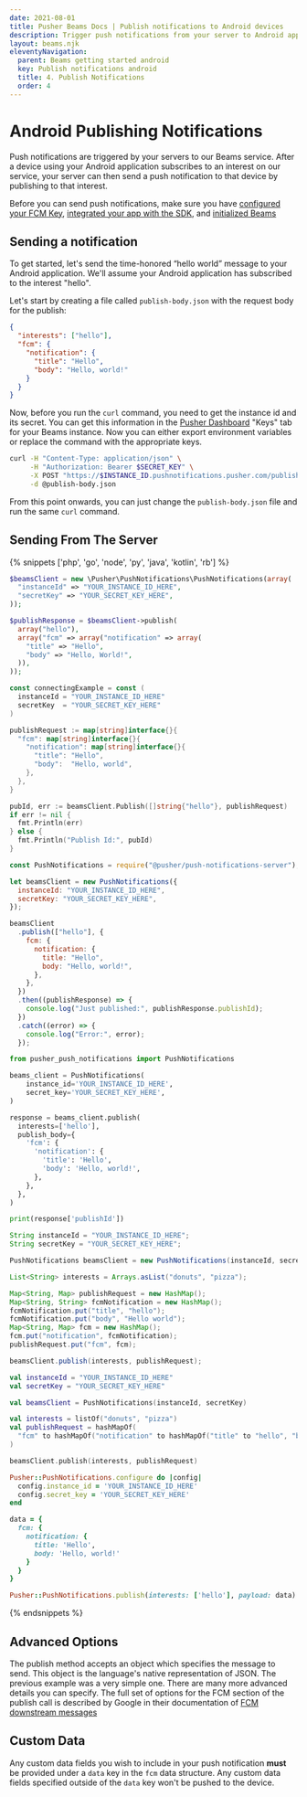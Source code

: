 ```yaml
---
date: 2021-08-01
title: Pusher Beams Docs | Publish notifications to Android devices
description: Trigger push notifications from your server to Android app users through our Beams service by publishing to their device's subscribed interests.
layout: beams.njk
eleventyNavigation:
  parent: Beams getting started android
  key: Publish notifications android
  title: 4. Publish Notifications
  order: 4
---
```


# Android Publishing Notifications

Push notifications are triggered by your servers to our Beams service. After a device using your Android application subscribes to an interest on our service, your server can then send a push notification to that device by publishing to that interest.

Before you can send push notifications, make sure you have [configured your FCM Key](/docs/beams/getting-started/android/configure-fcm/), [integrated your app with the SDK](/docs/beams/getting-started/android/sdk-integration/), and [initialized Beams ](/docs/beams/getting-started/android/init-beams/)

## Sending a notification

To get started, let's send the time-honored “hello world” message to your Android application. We'll assume your Android application has subscribed to the interest "hello".

Let's start by creating a file called `publish-body.json` with the request body for the publish:

```json
{
  "interests": ["hello"],
  "fcm": {
    "notification": {
      "title": "Hello",
      "body": "Hello, world!"
    }
  }
}
```

Now, before you run the `curl` command, you need to get the instance id and its secret. You can get this information in the [Pusher Dashboard](https://dashboard.pusher.com/beams) "Keys" tab for your Beams instance. Now you can either export environment variables or replace the command with the appropriate keys.

```bash
curl -H "Content-Type: application/json" \
     -H "Authorization: Bearer $SECRET_KEY" \
     -X POST "https://$INSTANCE_ID.pushnotifications.pusher.com/publish_api/v1/instances/$INSTANCE_ID/publishes" \
     -d @publish-body.json
```

From this point onwards, you can just change the `publish-body.json` file and run the same `curl` command.

## Sending From The Server

{% snippets ['php', 'go', 'node', 'py', 'java', 'kotlin', 'rb'] %}

```php
$beamsClient = new \Pusher\PushNotifications\PushNotifications(array(
  "instanceId" => "YOUR_INSTANCE_ID_HERE",
  "secretKey" => "YOUR_SECRET_KEY_HERE",
));

$publishResponse = $beamsClient->publish(
  array("hello"),
  array("fcm" => array("notification" => array(
    "title" => "Hello",
    "body" => "Hello, World!",
  )),
));
```

```go
const connectingExample = const (
  instanceId = "YOUR_INSTANCE_ID_HERE"
  secretKey  = "YOUR_SECRET_KEY_HERE"
)

publishRequest := map[string]interface{}{
  "fcm": map[string]interface{}{
    "notification": map[string]interface{}{
      "title": "Hello",
      "body":  "Hello, world",
    },
  },
}

pubId, err := beamsClient.Publish([]string{"hello"}, publishRequest)
if err != nil {
  fmt.Println(err)
} else {
  fmt.Println("Publish Id:", pubId)
}
```

```js
const PushNotifications = require("@pusher/push-notifications-server");

let beamsClient = new PushNotifications({
  instanceId: "YOUR_INSTANCE_ID_HERE",
  secretKey: "YOUR_SECRET_KEY_HERE",
});

beamsClient
  .publish(["hello"], {
    fcm: {
      notification: {
        title: "Hello",
        body: "Hello, world!",
      },
    },
  })
  .then((publishResponse) => {
    console.log("Just published:", publishResponse.publishId);
  })
  .catch((error) => {
    console.log("Error:", error);
  });
```

```py
from pusher_push_notifications import PushNotifications

beams_client = PushNotifications(
    instance_id='YOUR_INSTANCE_ID_HERE',
    secret_key='YOUR_SECRET_KEY_HERE',
)

response = beams_client.publish(
  interests=['hello'],
  publish_body={
    'fcm': {
      'notification': {
        'title': 'Hello',
        'body': 'Hello, world!',
      },
    },
  },
)

print(response['publishId'])
```

```java
String instanceId = "YOUR_INSTANCE_ID_HERE";
String secretKey = "YOUR_SECRET_KEY_HERE";

PushNotifications beamsClient = new PushNotifications(instanceId, secretKey);

List<String> interests = Arrays.asList("donuts", "pizza");

Map<String, Map> publishRequest = new HashMap();
Map<String, String> fcmNotification = new HashMap();
fcmNotification.put("title", "hello");
fcmNotification.put("body", "Hello world");
Map<String, Map> fcm = new HashMap();
fcm.put("notification", fcmNotification);
publishRequest.put("fcm", fcm);

beamsClient.publish(interests, publishRequest);
```

```kotlin
val instanceId = "YOUR_INSTANCE_ID_HERE"
val secretKey = "YOUR_SECRET_KEY_HERE"

val beamsClient = PushNotifications(instanceId, secretKey)

val interests = listOf("donuts", "pizza")
val publishRequest = hashMapOf(
  "fcm" to hashMapOf("notification" to hashMapOf("title" to "hello", "body" to "Hello world"))
)

beamsClient.publish(interests, publishRequest)
```

```rb
Pusher::PushNotifications.configure do |config|
  config.instance_id = 'YOUR_INSTANCE_ID_HERE'
  config.secret_key = 'YOUR_SECRET_KEY_HERE'
end

data = {
  fcm: {
    notification: {
      title: 'Hello',
      body: 'Hello, world!'
    }
  }
}

Pusher::PushNotifications.publish(interests: ['hello'], payload: data)
```

{% endsnippets %}

## Advanced Options

The publish method accepts an object which specifies the message to send. This object is the language's native representation of JSON. The previous example was a very simple one. There are many more advanced details you can specify. The full set of options for the FCM section of the publish call is described by Google in their documentation of [FCM downstream messages](https://firebase.google.com/docs/cloud-messaging/http-server-ref#downstream)

## Custom Data

Any custom data fields you wish to include in your push notification **must** be provided under a `data` key in the `fcm` data structure. Any custom data fields specified outside of the `data` key won't be pushed to the device.
